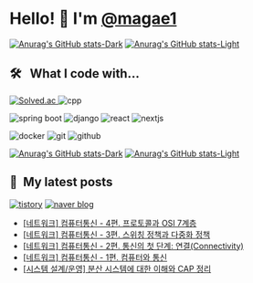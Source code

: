 # Hello! 👋 I'm [@magae1](https://github.com/magae1)

[![Anurag's GitHub stats-Dark](https://github-readme-stats-uo36.vercel.app/api?username=magae1&show_icons=true&theme=github_dark#gh-dark-mode-only)](https://github.com/anuraghazra/github-readme-stats#gh-dark-mode-only)
[![Anurag's GitHub stats-Light](https://github-readme-stats-uo36.vercel.app/api?username=magae1&show_icons=true&theme=graywhite#gh-light-mode-only)](https://github.com/anuraghazra/github-readme-stats#gh-light-mode-only)

## 🛠️ &nbsp; What I code with...
<p>
  <a href="https://solved.ac/profile/jji6665" target="blank">
    <img alt="Solved.ac" src="http://mazassumnida.wtf/api/mini/generate_badge?boj=jji6665" />
  </a>
  <picture>
    <source 
      srcset="https://img.shields.io/badge/-C++-151B24?logo=C%2B%2B&logoColor=00599C"
      media="(prefers-color-scheme: dark)"
    />
    <source 
      srcset="https://img.shields.io/badge/-C++-FFFFFF?logo=C%2B%2B&logoColor=00599C"
      media="(prefers-color-scheme: light), (prefers-color-scheme: no-preference)"
    />
    <img src="https://img.shields.io/badge/-C++-FFFFFF?logo=C%2B%2B&" alt="cpp" />
  </picture>
</p>
<p>
  <picture>
    <source 
      srcset="https://img.shields.io/badge/-SpringBoot-151B24?style=flat&logo=springboot"
      media="(prefers-color-scheme: dark)"
    />
    <source 
      srcset="https://img.shields.io/badge/-SpringBoot-FFFFFF?style=flat&logo=springboot"
      media="(prefers-color-scheme: light), (prefers-color-scheme: no-preference)"
    />
    <img src="https://img.shields.io/badge/-SpringBoot-FFFFFF?style=flat&logo=springboot" alt="spring boot" />
  </picture>
  <picture>
    <source 
      srcset="https://img.shields.io/badge/-Django-151B24?style=flat&logo=django"
      media="(prefers-color-scheme: dark)"
    />
    <source 
      srcset="https://img.shields.io/badge/-Django-FFFFFF?style=flat&logo=django&logoColor=0C4B33"
      media="(prefers-color-scheme: light), (prefers-color-scheme: no-preference)"
    />
    <img src="https://img.shields.io/badge/-Django-FFFFFF?style=flat&logo=django&logoColor=0C4B33" alt="django" />
  </picture>
  <picture>
    <source 
      srcset="https://img.shields.io/badge/-React-151B24?style=flat&logo=react"
      media="(prefers-color-scheme: dark)"
    />
    <source 
      srcset="https://img.shields.io/badge/-React-FFFFFF?style=flat&logo=react"
      media="(prefers-color-scheme: light), (prefers-color-scheme: no-preference)"
    />
    <img src="https://img.shields.io/badge/-React-FFFFFF?style=flat&logo=react" alt="react" />
  </picture>
  <picture>
    <source 
      srcset="https://img.shields.io/badge/-Nextjs-151B24?style=flat&logo=nextdotjs"
      media="(prefers-color-scheme: dark)"
    />
    <source 
      srcset="https://img.shields.io/badge/-Nextjs-FFFFFF?style=flat&logo=nextdotjs&logoColor=000000"
      media="(prefers-color-scheme: light), (prefers-color-scheme: no-preference)"
    />
    <img src="https://img.shields.io/badge/-Nextjs-FFFFFF?style=flat&logo=nextdotjs&logoColor=000000" alt="nextjs" />
  </picture>
</p>
<p>
  <picture>
    <source 
      srcset="https://img.shields.io/badge/-Docker-151B24?style=flat&logo=docker"
      media="(prefers-color-scheme: dark)"
    />
    <source 
      srcset="https://img.shields.io/badge/-Docker-FFFFFF?style=flat&logo=docker"
      media="(prefers-color-scheme: light), (prefers-color-scheme: no-preference)"
    />
    <img src="https://img.shields.io/badge/-Docker-FFFFFF?style=flat&logo=docker" alt="docker" />
  </picture>
  <picture>
    <source 
      srcset="https://img.shields.io/badge/-Git-151B24?style=flat&logo=git"
      media="(prefers-color-scheme: dark)"
    />
    <source 
      srcset="https://img.shields.io/badge/-Git-FFFFFF?style=flat&logo=git"
      media="(prefers-color-scheme: light), (prefers-color-scheme: no-preference)"
    />
    <img src="https://img.shields.io/badge/-Git-FFFFFF?style=flat&logo=git" alt="git" />
  </picture>
  <picture>
    <source 
      srcset="https://img.shields.io/badge/-GitHub-151B24?style=flat&logo=github"
      media="(prefers-color-scheme: dark)"
    />
    <source 
      srcset="https://img.shields.io/badge/-GitHub-FFFFFF?style=flat&logo=github&logoColor=000000"
      media="(prefers-color-scheme: light), (prefers-color-scheme: no-preference)"
    />
    <img src="https://img.shields.io/badge/-GitHub-FFFFFF?style=flat&logo=github&logoColor=000000" alt="github" />
  </picture>
</p>

[![Anurag's GitHub stats-Dark](https://github-readme-stats-uo36.vercel.app/api/top-langs?username=magae1&langs_count=8&show_icons=true&theme=github_dark&layout=compact&hide=lua,html,css#gh-dark-mode-only)](https://github.com/anuraghazra/github-readme-stats#gh-dark-mode-only)
[![Anurag's GitHub stats-Light](https://github-readme-stats-uo36.vercel.app/api/top-langs?username=magae1&langs_count=8&show_icons=true&theme=graywhite&layout=compact&hide=lua,html,css#gh-light-mode-only)](https://github.com/anuraghazra/github-readme-stats#gh-light-mode-only)


## 📎 &nbsp;My latest posts
[![tistory](https://img.shields.io/badge/tistory-000?logo=tistory&logoColor=white)](https://magae5basement.tistory.com/)
[![naver blog](https://img.shields.io/badge/naver_blog-03C75A?logo=NAVER&logoColor=white)](https://blog.naver.com/lws6665)
   
<!-- BLOG-POST-LIST:START -->
- [[네트워크] 컴퓨터통신 - 4편. 프로토콜과 OSI 7계층](https://magae5basement.tistory.com/entry/%EB%84%A4%ED%8A%B8%EC%9B%8C%ED%81%AC-%EC%BB%B4%ED%93%A8%ED%84%B0%ED%86%B5%EC%8B%A0-4%ED%8E%B8-%ED%94%84%EB%A1%9C%ED%86%A0%EC%BD%9C%EA%B3%BC-OSI-7%EA%B3%84%EC%B8%B5)
- [[네트워크] 컴퓨터통신 - 3편. 스위칭 정책과 다중화 정책](https://magae5basement.tistory.com/entry/%EB%84%A4%ED%8A%B8%EC%9B%8C%ED%81%AC-%EC%BB%B4%ED%93%A8%ED%84%B0%ED%86%B5%EC%8B%A0-3%ED%8E%B8-%EC%8A%A4%EC%9C%84%EC%B9%AD-%EC%A0%95%EC%B1%85%EA%B3%BC-%EB%8B%A4%EC%A4%91%ED%99%94-%EC%A0%95%EC%B1%85)
- [[네트워크] 컴퓨터통신 - 2편. 통신의 첫 단계: 연결&lpar;Connectivity&rpar;](https://magae5basement.tistory.com/entry/%EB%84%A4%ED%8A%B8%EC%9B%8C%ED%81%AC-%EC%BB%B4%ED%93%A8%ED%84%B0%ED%86%B5%EC%8B%A0-2%ED%8E%B8-%ED%86%B5%EC%8B%A0%EC%9D%98-%EC%B2%AB-%EB%8B%A8%EA%B3%84-%EC%97%B0%EA%B2%B0Connectivity)
- [[네트워크] 컴퓨터통신 - 1편. 컴퓨터와 통신](https://magae5basement.tistory.com/entry/%EB%84%A4%ED%8A%B8%EC%9B%8C%ED%81%AC-%EC%BB%B4%ED%93%A8%ED%84%B0%ED%86%B5%EC%8B%A0-1%ED%8E%B8-%EC%BB%B4%ED%93%A8%ED%84%B0%EC%99%80-%ED%86%B5%EC%8B%A0)
- [[시스템 설계/운영] 분산 시스템에 대한 이해와 CAP 정리](https://magae5basement.tistory.com/entry/%EC%8B%9C%EC%8A%A4%ED%85%9C-%EC%84%A4%EA%B3%84%EC%9A%B4%EC%98%81-%EB%B6%84%EC%82%B0-%EC%8B%9C%EC%8A%A4%ED%85%9C%EC%97%90-%EB%8C%80%ED%95%9C-%EC%9D%B4%ED%95%B4%EC%99%80-CAP-%EC%A0%95%EB%A6%AC)
<!-- BLOG-POST-LIST:END -->
